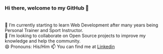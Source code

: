 ### Hi there, welcome to my GitHub 👋<br><br>

🌱 I’m currently starting to learn Web Development after many years being Personal Trainer and Sport Instructor. <br>
👯 I’m looking to collaborate on Open Source projects to improve my knowledge and help the community.<br>
😄 Pronouns: His/Him
📫 You can find me at <a href="https://www.linkedin.com/in/goulartgb/"> Linkedin </a>


<!--
**ovatsugbp/ovatsugbp** is a ✨ _special_ ✨ repository because its `README.md` (this file) appears on your GitHub profile.

Here are some ideas to get you started:

- 🔭 I’m currently working on ...
- 
- 👯 I’m looking to collaborate on ...
- 🤔 I’m looking for help with ...
- 💬 Ask me about ...
- 📫 How to reach me: ...
- 😄 Pronouns: ...
- ⚡ Fun fact: ...
-->
